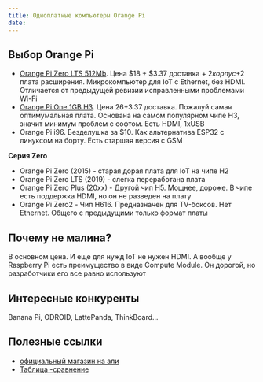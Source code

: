 ```yaml
---
title: Одноплатные компьютеры Orange Pi
date:
---
```


## Выбор Orange Pi
- [Orange Pi Zero LTS 512Mb](https://aliexpress.ru/item/4000108887089.html). 
Цена $18 + $3.37 доставка + $2 корпус +$2 плата расширения. 
Микрокомпьютер для IoT c Ethernet, без HDMI. Отличается от предыдущей ревизии исправленными проблемами Wi-Fi
- [Orange Pi One 1GB H3](https://aliexpress.ru/item/1005002430421097.html). 
Цена $26+$3.37 доставка. Пожалуй самая оптимумальная плата. Основана на самом популярном чипе H3, значит минимум проблем с софтом. Есть HDMI, 1xUSB 
- Orange Pi i96. Безделушка за $10. Как альтернатива ESP32 с линуксом на борту. Есть старшая версия с GSM

**Серия Zero**
- Orange Pi Zero (2015) - старая дорая плата для IoT на чипе H2
- Orange Pi Zero LTS (2019) - слегка переработана плата
- Orange Pi Zero Plus (20xx) - Другой чип H5. Мощнее, дороже. В чипе есть поддержка HDMI, но он не разведен на плату
- Orange Pi Zero2 - Чип H616. Предназначен для TV-боксов. Нет Ethernet. Общего с предыдущими только формат платы

## Почему не малина?
В основном цена. И еще для нужд IoT не нужен HDMI. 
А вообще у Raspberry Pi есть преимущество в виде Compute Module. Он дорогой, но разработчики его все равно используют

## Интересные конкуренты
Banana Pi, ODROID, LattePanda, ThinkBoard...

## Полезные ссылки
- [официальный магазин на али](https://aliexpress.ru/store/1553371)
- [Таблица -сравнение](https://pcminipro.ru/orangepi/tablitsa-sravneniya-modelej-orange-pi/)
